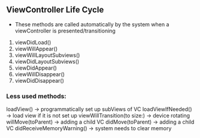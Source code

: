 ## ViewController Life Cycle
- These methods are called automatically by the system when a viewController is presented/transitioning

1) viewDidLoad()
2) viewWillAppear()
3) viewWillLayoutSubviews()
4) viewDidLayoutSubviews()
5) viewDidAppear()
6) viewWillDisappear()
7) viewDidDisappear()

### Less used methods:
loadView() -> programmatically set up subViews of VC
loadViewIfNeeded() -> load view if it is not set up
viewWillTransition(to size:) -> device rotating
willMove(toParent) -> adding a child VC
didMove(toParent) -> adding a child VC
didReceiveMemoryWarning() -> system needs to clear memory
